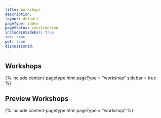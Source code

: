 ```yaml
---
title: Workshops
description: 
layout: default
pageType: index
pageStatus: construction
includeInSidebar: true
toc: true
pdf: true
discussionId:  
---
```


## Workshops

{% include content-pagetype.html pageType =  "workshop" sidebar = true %}

## Preview Workshops

{% include content-pagetype.html pageType =  "workshop" %}